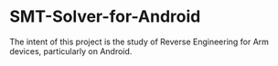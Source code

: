 # SMT-Solver-for-Android
The intent of this project is the study of Reverse Engineering for Arm devices, particularly on Android.

